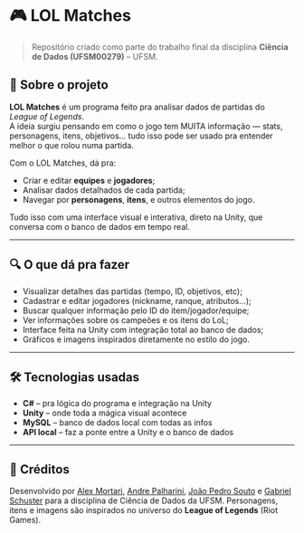 # 🎮 LOL Matches

> Repositório criado como parte do trabalho final da disciplina **Ciência de Dados (UFSM00279)** – UFSM.

## 🧠 Sobre o projeto

**LOL Matches** é um programa feito pra analisar dados de partidas do *League of Legends*.  
A ideia surgiu pensando em como o jogo tem MUITA informação — stats, personagens, itens, objetivos... tudo isso pode ser usado pra entender melhor o que rolou numa partida.

Com o LOL Matches, dá pra:

- Criar e editar **equipes** e **jogadores**;
- Analisar dados detalhados de cada partida;
- Navegar por **personagens**, **itens**, e outros elementos do jogo.

Tudo isso com uma interface visual e interativa, direto na Unity, que conversa com o banco de dados em tempo real.

---

## 🔍 O que dá pra fazer

- Visualizar detalhes das partidas (tempo, ID, objetivos, etc);
- Cadastrar e editar jogadores (nickname, ranque, atributos...);
- Buscar qualquer informação pelo ID do item/jogador/equipe;
- Ver informações sobre os campeões e os itens do LoL;
- Interface feita na Unity com integração total ao banco de dados;
- Gráficos e imagens inspirados diretamente no estilo do jogo.

---

## 🛠️ Tecnologias usadas

- **C#** – pra lógica do programa e integração na Unity  
- **Unity** – onde toda a mágica visual acontece  
- **MySQL** – banco de dados local com todas as infos  
- **API local** – faz a ponte entre a Unity e o banco de dados

---

## 🙌 Créditos

Desenvolvido por [Alex Mortari](https://github.com/mortarialex), [Andre Palharini](https://github.com/palhariniandre), [João Pedro Souto](https://github.com/JP-Souto) e [Gabriel Schuster](https://github.com/gfschuster) para a disciplina de Ciência de Dados da UFSM. Personagens, itens e imagens são inspirados no universo do **League of Legends** (Riot Games).
